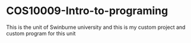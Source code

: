 # COS10009-Intro-to-programing
This is the unit of Swinburne university and this is my custom project and custom program for this unit
